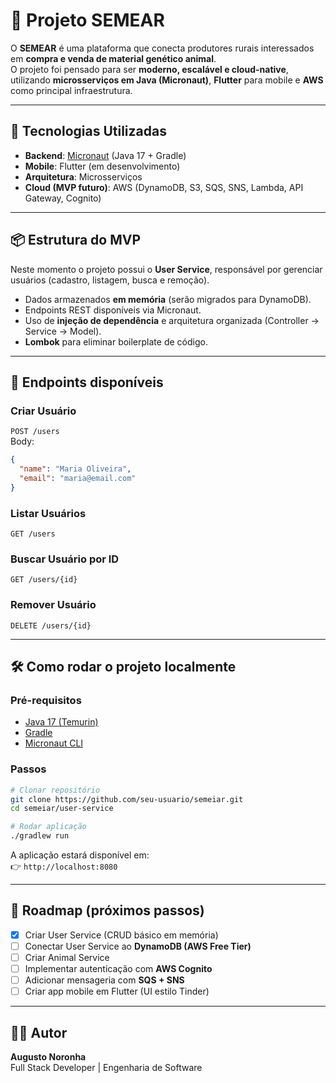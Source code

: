 # 🌱 Projeto SEMEAR

O **SEMEAR** é uma plataforma que conecta produtores rurais interessados em **compra e venda de material genético animal**.  
O projeto foi pensado para ser **moderno, escalável e cloud-native**, utilizando **microsserviços em Java (Micronaut)**, **Flutter** para mobile e **AWS** como principal infraestrutura.

---

## 🚀 Tecnologias Utilizadas
- **Backend**: [Micronaut](https://micronaut.io/) (Java 17 + Gradle)  
- **Mobile**: Flutter (em desenvolvimento)  
- **Arquitetura**: Microsserviços  
- **Cloud (MVP futuro)**: AWS (DynamoDB, S3, SQS, SNS, Lambda, API Gateway, Cognito)  

---

## 📦 Estrutura do MVP
Neste momento o projeto possui o **User Service**, responsável por gerenciar usuários (cadastro, listagem, busca e remoção).  
- Dados armazenados **em memória** (serão migrados para DynamoDB).  
- Endpoints REST disponíveis via Micronaut.  
- Uso de **injeção de dependência** e arquitetura organizada (Controller → Service → Model).  
- **Lombok** para eliminar boilerplate de código.  

---

## 🔎 Endpoints disponíveis

### Criar Usuário
`POST /users`  
Body:
```json
{
  "name": "Maria Oliveira",
  "email": "maria@email.com"
}
```

### Listar Usuários
`GET /users`

### Buscar Usuário por ID
`GET /users/{id}`

### Remover Usuário
`DELETE /users/{id}`

---

## 🛠 Como rodar o projeto localmente

### Pré-requisitos
- [Java 17 (Temurin)](https://adoptium.net/)  
- [Gradle](https://gradle.org/)  
- [Micronaut CLI](https://micronaut.io/download.html)  

### Passos
```bash
# Clonar repositório
git clone https://github.com/seu-usuario/semeiar.git
cd semeiar/user-service

# Rodar aplicação
./gradlew run
```

A aplicação estará disponível em:  
👉 `http://localhost:8080`

---

## 📅 Roadmap (próximos passos)
- [x] Criar User Service (CRUD básico em memória)  
- [ ] Conectar User Service ao **DynamoDB (AWS Free Tier)**  
- [ ] Criar Animal Service  
- [ ] Implementar autenticação com **AWS Cognito**  
- [ ] Adicionar mensageria com **SQS + SNS**  
- [ ] Criar app mobile em Flutter (UI estilo Tinder)  

---

## 👨‍💻 Autor
**Augusto Noronha**  
Full Stack Developer | Engenharia de Software  
